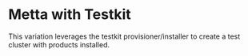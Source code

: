 # Metta with Testkit

This variation leverages the testkit provisioner/installer to create a test
cluster with products installed.
